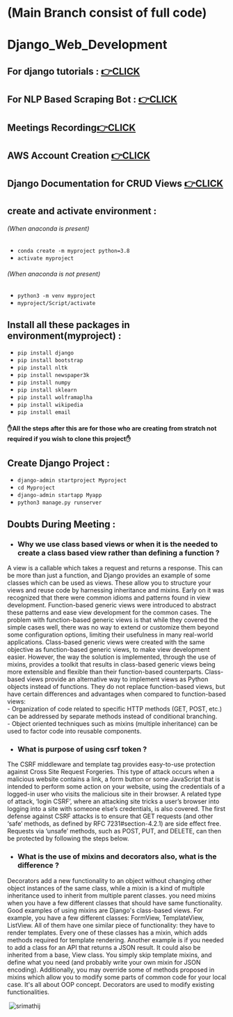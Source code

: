 # (Main Branch consist of full code)
# Django_Web_Development

## For django tutorials : <a href = "https://www.youtube.com/playlist?list=PL-osiE80TeTtoQCKZ03TU5fNfx2UY6U4p">👉CLICK</a>

## For NLP Based Scraping Bot : <a href = "https://www.youtube.com/watch?v=bjw8187Wi9o&t=20s">👉CLICK</a>

## Meetings Recording<a href="https://www.youtube.com/playlist?list=PLuZl-_4JTIOYDuz_2xXu7SwzFiZnwmpde">👉CLICK</a>

## AWS Account Creation <a href ="https://www.youtube.com/watch?v=XhW17g73fvY">👉CLICK</a>

## Django Documentation for CRUD Views <a href="https://docs.djangoproject.com/en/3.1/ref/class-based-views/generic-editing/">👉CLICK</a> 


## create and activate environment : 
###### (When anaconda is present)
- `conda create -m myproject python=3.8`
- `activate myproject`
###### (When anaconda is not present) 
- `python3 -m venv myproject`
-  `myproject/Script/activate`

## Install all these packages in environment(myproject) :
- `pip install django`
- `pip install bootstrap` 
- `pip install nltk`
- `pip install newspaper3k`
- `pip install numpy`
- `pip install sklearn`
- `pip install wolframaplha`
- `pip install wikipedia`
- `pip install email`

#### ✋All the steps after this are for those who are creating from stratch not required if you wish to clone this project✋

## Create Django Project :
- `django-admin startproject Myproject`
- `cd Myproject`
- `django-admin startapp Myapp`
- `python3 manage.py runserver`

## Doubts During Meeting :
- <h3>Why we use class based views or when it is the needed to create a class based view rather than defining a function ? </h3>
<p> A view is a callable which takes a request and returns a response. This can be more than just a function, and Django provides an example of some classes which can be used as views. These allow you to structure your views and reuse code by harnessing inheritance and mixins. 
Early on it was recognized that there were common idioms and patterns found in view development. Function-based generic views were introduced to abstract these patterns and ease view development for the common cases.
The problem with function-based generic views is that while they covered the simple cases well, there was no way to extend or customize them beyond some configuration options, limiting their usefulness in many real-world applications.
Class-based generic views were created with the same objective as function-based generic views, to make view development easier. However, the way the solution is implemented, through the use of mixins, provides a toolkit that results in class-based generic views being more extensible and flexible than their function-based counterparts.
Class-based views provide an alternative way to implement views as Python objects instead of functions. They do not replace function-based views, but have certain differences and advantages when compared to function-based views:<br>
- Organization of code related to specific HTTP methods (GET, POST, etc.) can be addressed by separate methods instead of conditional branching.<br>
- Object oriented techniques such as mixins (multiple inheritance) can be used to factor code into reusable components. <p>
  
- <h3>What is purpose of using csrf token ?</h3>
<p> The CSRF middleware and template tag provides easy-to-use protection against Cross Site Request Forgeries. This type of attack occurs when a malicious website contains a link, a form button or some JavaScript that is intended to perform some action on your website, using the credentials of a logged-in user who visits the malicious site in their browser. A related type of attack, ‘login CSRF’, where an attacking site tricks a user’s browser into logging into a site with someone else’s credentials, is also covered.
The first defense against CSRF attacks is to ensure that GET requests (and other ‘safe’ methods, as defined by RFC 7231#section-4.2.1) are side effect free. Requests via ‘unsafe’ methods, such as POST, PUT, and DELETE, can then be protected by following the steps below. </p>

- <h3> What is the use of mixins and decorators also, what is the difference ? </h3>
<p> Decorators add a new functionality to an object without changing other object instances of the same class, while a mixin is a kind of multiple inheritance used to inherit from multiple parent classes. you need mixins when you have a few different classes that should have same functionality.
Good examples of using mixins are Django's class-based views. For example, you have a few different classes: FormView, TemplateView, ListView. All of them have one similar piece of functionality: they have to render templates. Every one of these classes has a mixin, which adds methods required for template rendering.
Another example is if you needed to add a class for an API that returns a JSON result. It could also be inherited from a base, View class. You simply skip template mixins, and define what you need (and probably write your own mixin for JSON encoding).
Additionally, you may override some of methods proposed in mixins which allow you to modify some parts of common code for your local case. It's all about OOP concept. Decorators are used to modify existing functionalities.</p>

<p>&nbsp;<img align="center" src="https://github-readme-stats.vercel.app/api/pin/?username=letsgetstartedwithbub&repo=github-readme-stats&theme=chartreuse-dark&show_icons=true&count_private=true" alt="srimathij" /></p>

